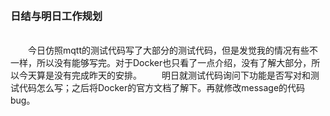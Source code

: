 &emsp;&emsp;&emsp;&emsp;&emsp;&emsp;&emsp;&emsp;&emsp;&emsp;&emsp;&emsp;<h3>日结与明日工作规划</h3>
<br/>
&emsp;&emsp;今日仿照mqtt的测试代码写了大部分的测试代码，但是发觉我的情况有些不一样，所以没有能够写完。对于Docker也只看了一点介绍，没有了解大部分，所以今天算是没有完成昨天的安排。
&emsp;&emsp;明日就测试代码询问下功能是否写对和测试代码怎么写；之后将Docker的官方文档了解下。再就修改message的代码bug。